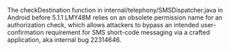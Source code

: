 The checkDestination function in internal/telephony/SMSDispatcher.java in Android before 5.1.1 LMY48M relies on an obsolete permission name for an authorization check, which allows attackers to bypass an intended user-confirmation requirement for SMS short-code messaging via a crafted application, aka internal bug 22314646.
